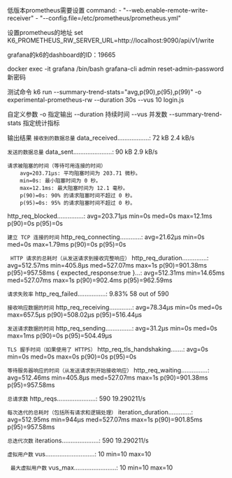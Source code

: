 低版本prometheus需要设置
    command:
        - "--web.enable-remote-write-receiver"
        - "--config.file=/etc/prometheus/prometheus.yml"

设置prometheus的地址
    set K6_PROMETHEUS_RW_SERVER_URL=http://localhost:9090/api/v1/write

grafana的k6的dashboard的ID：19665

docker exec -it grafana /bin/bash
grafana-cli admin reset-admin-password 新密码

测试命令
    k6 run --summary-trend-stats="avg,p(90),p(95),p(99)" -o experimental-prometheus-rw --duration 30s --vus 10 login.js

自定义参数
    -o 指定输出
    --duration 持续时间
    --vus 并发数
    --summary-trend-stats 指定统计指标

输出结果
```接收到的数据总量```
data_received..................: 72 kB 2.4 kB/s

```发送的数据总量```
data_sent......................: 90 kB 2.9 kB/s

```
请求被阻塞的时间（等待可用连接的时间）
    avg=203.71µs: 平均阻塞时间为 203.71 微秒。
    min=0s: 最小阻塞时间为 0 秒。
    max=12.1ms: 最大阻塞时间为 12.1 毫秒。
    p(90)=0s: 90% 的请求阻塞时间不超过 0 秒。
    p(95)=0s: 95% 的请求阻塞时间不超过 0 秒。
```
http_req_blocked...............: avg=203.71µs min=0s  med=0s  max=12.1ms  p(90)=0s p(95)=0s

```建立 TCP 连接的时间```
http_req_connecting............: avg=21.62µs  min=0s   med=0s   max=1.79ms  p(90)=0s   p(95)=0s 

``` HTTP 请求的总耗时（从发送请求到接收完整响应）```
http_req_duration..............: avg=512.57ms min=405.8µs med=527.07ms max=1s      p(90)=901.38ms p(95)=957.58ms
{ expected_response:true }...: avg=512.31ms min=14.65ms med=527.07ms max=1s      p(90)=902.4ms  p(95)=962.59ms

```请求失败率```
http_req_failed................: 9.83% 58 out of 590

```接收响应数据的时间```
http_req_receiving.............: avg=78.34µs  min=0s      med=0s       max=657.5µs p(90)=508.02µs p(95)=516.44µs

```发送请求数据的时间```
http_req_sending...............: avg=31.2µs   min=0s      med=0s       max=1ms     p(90)=0s       p(95)=504.49µs

```TLS 握手时间（如果使用了 HTTPS）```
http_req_tls_handshaking.......: avg=0s       min=0s      med=0s       max=0s      p(90)=0s       p(95)=0s 

```等待服务器响应的时间（从发送请求到开始接收响应）```
http_req_waiting...............: avg=512.46ms min=405.8µs med=527.07ms max=1s      p(90)=901.38ms p(95)=957.58ms

```总请求数```
http_reqs......................: 590   19.290211/s

```每次迭代的总耗时（包括所有请求和逻辑处理）```
iteration_duration.............: avg=512.95ms min=944µs  med=527.07ms  max=1s  p(90)=901.85ms p(95)=957.58ms

```总迭代次数```
iterations.....................: 590   19.290211/s

```虚拟用户数```
vus............................: 10    min=10        max=10

``` 最大虚拟用户数```
vus_max........................: 10    min=10        max=10
